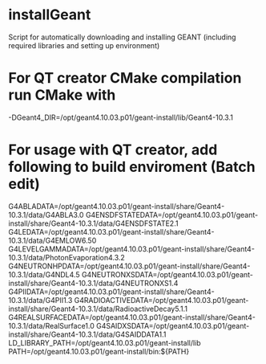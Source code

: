 # installGeant
Script for automatically downloading and installing GEANT (including required libraries and setting up environment)

# For QT creator CMake compilation run CMake with
-DGeant4_DIR=/opt/geant4.10.03.p01/geant-install/lib/Geant4-10.3.1

# For usage with QT creator, add following to build enviroment (Batch edit)
G4ABLADATA=/opt/geant4.10.03.p01/geant-install/share/Geant4-10.3.1/data/G4ABLA3.0
G4ENSDFSTATEDATA=/opt/geant4.10.03.p01/geant-install/share/Geant4-10.3.1/data/G4ENSDFSTATE2.1
G4LEDATA=/opt/geant4.10.03.p01/geant-install/share/Geant4-10.3.1/data/G4EMLOW6.50
G4LEVELGAMMADATA=/opt/geant4.10.03.p01/geant-install/share/Geant4-10.3.1/data/PhotonEvaporation4.3.2
G4NEUTRONHPDATA=/opt/geant4.10.03.p01/geant-install/share/Geant4-10.3.1/data/G4NDL4.5
G4NEUTRONXSDATA=/opt/geant4.10.03.p01/geant-install/share/Geant4-10.3.1/data/G4NEUTRONXS1.4
G4PIIDATA=/opt/geant4.10.03.p01/geant-install/share/Geant4-10.3.1/data/G4PII1.3
G4RADIOACTIVEDATA=/opt/geant4.10.03.p01/geant-install/share/Geant4-10.3.1/data/RadioactiveDecay5.1.1
G4REALSURFACEDATA=/opt/geant4.10.03.p01/geant-install/share/Geant4-10.3.1/data/RealSurface1.0
G4SAIDXSDATA=/opt/geant4.10.03.p01/geant-install/share/Geant4-10.3.1/data/G4SAIDDATA1.1
LD_LIBRARY_PATH=/opt/geant4.10.03.p01/geant-install/lib
PATH=/opt/geant4.10.03.p01/geant-install/bin:${PATH}
